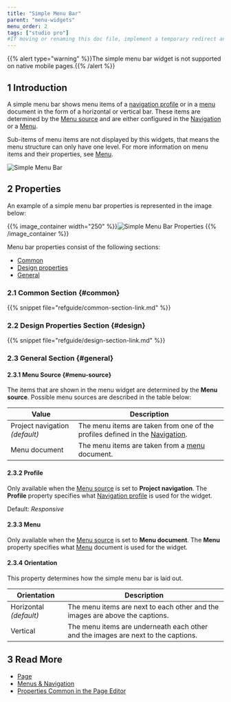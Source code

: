 ```yaml
---
title: "Simple Menu Bar"
parent: "menu-widgets"
menu_order: 2
tags: ["studio pro"]
#If moving or renaming this doc file, implement a temporary redirect and let the respective team know they should update the URL in the product. See Mapping to Products for more details.
---
```


{{% alert type="warning" %}}The simple menu bar widget is not supported on native mobile pages.{{% /alert %}}

## 1 Introduction

A simple menu bar shows menu items of a [navigation profile](navigation#profiles) or in a [menu](menu) document in the form of a horizontal or vertical bar. These items are determined by the [Menu source](#menu-source) and are either configured in the [Navigation](navigation) or a [Menu](menu).

Sub-items of menu items are not displayed by this widgets, that means the menu structure can only have one level. For more information on menu items and their properties, see [Menu](menu).

![Simple Menu Bar](attachments/menu-widgets/simple-menu-bar.png)

## 2 Properties

An example of a simple menu bar properties is represented in the image below:

{{% image_container width="250" %}}![Simple Menu Bar Properties](attachments/menu-widgets/simple-menu-bar-properties.png)
{{% /image_container %}}

Menu bar properties consist of the following sections:

* [Common](#common)
* [Design properties](#design)
* [General](#general)

### 2.1 Common Section {#common}

{{% snippet file="refguide/common-section-link.md" %}}

### 2.2 Design Properties Section {#design}

{{% snippet file="refguide/design-section-link.md" %}}

### 2.3 General Section {#general}

#### 2.3.1 Menu Source {#menu-source}

The items that are shown in the menu widget are determined by the **Menu source**. Possible menu sources are described in the table below:

| Value              | Description                                                  |
| ------------------ | ------------------------------------------------------------ |
| Project navigation  *(default)* | The menu items are taken from one of the profiles defined in the [Navigation](navigation). |
| Menu document      | The menu items are taken from a [menu](menu) document.       |

#### 2.3.2 Profile 

Only available when the [Menu source](#menu-source) is set to **Project navigation**. The **Profile** property specifies what [Navigation profile](navigation#profiles) is used for the widget. 

Default: *Responsive*

#### 2.3.3 Menu 

Only available when the [Menu source](#menu-source) is set to **Menu document**. The **Menu** property specifies what [Menu](menu) document is used for the widget.

#### 2.3.4 Orientation

This property determines how the simple menu bar is laid out.

| Orientation | Description |
| --- | --- |
| Horizontal  *(default)* | The menu items are next to each other and the images are above the captions. |
| Vertical | The menu items are underneath each other and the images are next to the captions. |

## 3 Read More

* [Page](page)
* [Menus & Navigation](menu-widgets)
* [Properties Common in the Page Editor](common-widget-properties)
